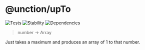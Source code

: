 # @unction/upTo


![Tests][BADGE_TRAVIS]
![Stability][BADGE_STABILITY]
![Dependencies][BADGE_DEPENDENCY]

> number -> Array<number>

Just takes a maximum and produces an array of 1 to that number.

[BADGE_TRAVIS]: https://img.shields.io/travis/krainboltgreene/unction.js.svg?maxAge=2592000&style=flat-square

[BADGE_STABILITY]: https://img.shields.io/badge/stability-strong-green.svg?maxAge=2592000&style=flat-square
[BADGE_DEPENDENCY]: https://img.shields.io/david/krainboltgreene/unction.js.svg?maxAge=2592000&style=flat-square
